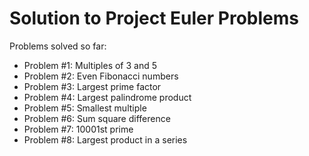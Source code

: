# Solution to Project Euler Problems
Problems solved so far:
- Problem #1: Multiples of 3 and 5
- Problem #2: Even Fibonacci numbers
- Problem #3: Largest prime factor
- Problem #4: Largest palindrome product
- Problem #5: Smallest multiple
- Problem #6: Sum square difference
- Problem #7: 10001st prime
- Problem #8: Largest product in a series